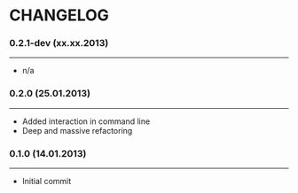 CHANGELOG
=========

### 0.2.1-dev (xx.xx.2013)
______________________
  + n/a

### 0.2.0 (25.01.2013)
______________________

  + Added interaction in command line
  + Deep and massive refactoring

### 0.1.0 (14.01.2013)
______________________

  + Initial commit